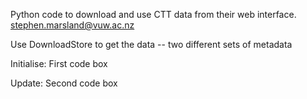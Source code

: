 Python code to download and use CTT data from their web interface. 
stephen.marsland@vuw.ac.nz

Use DownloadStore to get the data -- two different sets of metadata

Initialise:
First code box

Update:
Second code box


